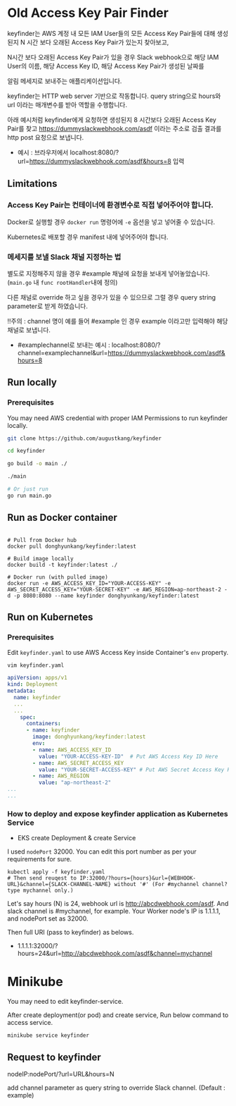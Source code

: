 # Old Access Key Pair Finder

keyfinder는 AWS 계정 내 모든 IAM User들의 모든 Access Key Pair들에 대해 생성된지 N 시간 보다 오래된 Access Key Pair가 있는지 찾아보고,

N시간 보다 오래된 Access Key Pair가 있을 경우 Slack webhook으로 해당 IAM User의 이름, 해당 Access Key ID, 해당 Access Key Pair가 생성된 날짜를

알림 메세지로 보내주는 애플리케이션입니다. 

keyfinder는 HTTP web server 기반으로 작동합니다. query string으로 hours와 url 이라는 매개변수를 받아 역할을 수행합니다.

아래 예시처럼 keyfinder에게 요청하면 생성된지 8 시간보다 오래된 Access Key Pair를 찾고 https://dummyslackwebhook.com/asdf 이라는 주소로 검출 결과를 http post 요청으로 보냅니다.

- 예시 : 브라우저에서 localhost:8080/?url=https://dummyslackwebhook.com/asdf&hours=8 입력

## Limitations

### Access Key Pair는 컨테이너에 환경변수로 직접 넣어주어야 합니다.

Docker로 실행할 경우 `docker run` 명령어에 `-e` 옵션을 넣고 넣어줄 수 있습니다.

Kubernetes로 배포할 경우 manifest 내에 넣어주어야 합니다.

### 메세지를 보낼 Slack 채널 지정하는 법

별도로 지정해주지 않을 경우 #example 채널에 요청을 보내게 넣어놓았습니다.(`main.go` 내 `func rootHandler`내에 정의)

다른 채널로 override 하고 싶을 경우가 있을 수 있으므로 그럴 경우 query string parameter로 받게 하였습니다.

!!주의 : channel 명이 예를 들어 #example 인 경우 example 이라고만 입력해야 해당 채널로 보냅니다.

- #examplechannel로 보내는 예시 : localhost:8080/?channel=examplechannel&url=https://dummyslackwebhook.com/asdf&hours=8

## Run locally

### Prerequisites

You may need AWS credential with proper IAM Permissions to run keyfinder locally.

```bash
git clone https://github.com/augustkang/keyfinder

cd keyfinder

go build -o main ./

./main

# Or just run
go run main.go
```

## Run as Docker container
```

# Pull from Docker hub
docker pull donghyunkang/keyfinder:latest

# Build image locally
docker build -t keyfinder:latest ./

# Docker run (with pulled image)
docker run -e AWS_ACCESS_KEY_ID="YOUR-ACCESS-KEY" -e AWS_SECRET_ACCESS_KEY="YOUR-SECRET-KEY" -e AWS_REGION=ap-northeast-2 -d -p 8080:8080 --name keyfinder donghyunkang/keyfinder:latest
```

## Run on Kubernetes

### Prerequisites

Edit `keyfinder.yaml` to use AWS Access Key inside Container's `env` property.

`vim keyfinder.yaml`

```yaml
apiVersion: apps/v1
kind: Deployment
metadata:
  name: keyfinder
  ...
  ...
    spec:
      containers:
      - name: keyfinder
        image: donghyunkang/keyfinder:latest
        env:
        - name: AWS_ACCESS_KEY_ID
          value: "YOUR-ACCESS-KEY-ID"  # Put AWS Access Key ID Here
        - name: AWS_SECRET_ACCESS_KEY 
          value: "YOUR-SECRET-ACCESS-KEY" # Put AWS Secret Access Key Here
        - name: AWS_REGION
          value: "ap-northeast-2"
...
...
```

### How to deploy and expose keyfinder application as Kubernetes Service

- EKS create Deployment & create Service

I used `nodePort` 32000. You can edit this port number as per your requirements for sure.

```
kubectl apply -f keyfinder.yaml
# Then send reuqest to IP:32000/?hours={hours}&url={WEBHOOK-URL}&channel={SLACK-CHANNEL-NAME} without '#' (For #mychannel channel? type mychannel only.)
```

Let's say hours (N) is 24, webhook url is http://abcdwebhook.com/asdf.
And slack channel is #mychannel, for example.
Your Worker node's IP is 1.1.1.1, and nodePort set as 32000.

Then full URI (pass to keyfinder) as belows.

- 1.1.1.1:32000/?hours=24&url=http://abcdwebhook.com/asdf&channel=mychannel

# Minikube

You may need to edit keyfinder-service.

After create deployment(or pod) and create service, Run below command to access service.
```
minikube service keyfinder
```
## Request to keyfinder

nodeIP:nodePort/?url=URL&hours=N

add channel parameter as query string to override Slack channel.
(Default : example)
